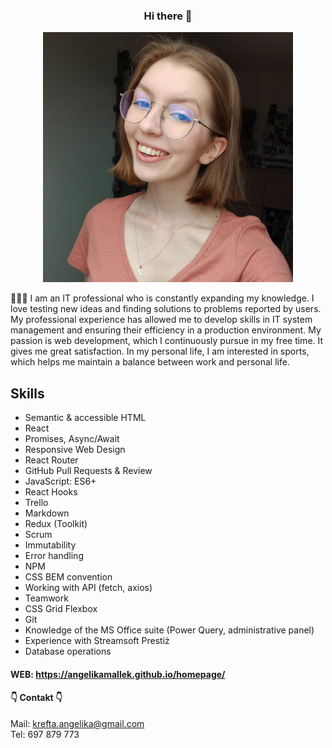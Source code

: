 ### <div align="center">Hi there 👋 </div>

<div align="center"><img src="person.jpg" width="400" alt="Patryk Krawczyk's Dev Card"/></div>

👨🏻‍💻 I am an IT professional who is constantly expanding my knowledge. I love testing new ideas and finding solutions to problems reported by users. My professional experience has allowed me to develop skills in IT system management and ensuring their efficiency in a production environment. My passion is web development, which I continuously pursue in my free time. It gives me great satisfaction. In my personal life, I am interested in sports, which helps me maintain a balance between work and personal life.

## Skills
- Semantic & accessible HTML
- React
- Promises, Async/Await
- Responsive Web Design
- React Router
- GitHub Pull Requests & Review
- JavaScript: ES6+
- React Hooks
- Trello
- Markdown
- Redux (Toolkit)
- Scrum
- Immutability
- Error handling
- NPM
- CSS BEM convention
- Working with API (fetch, axios)
- Teamwork
- CSS Grid Flexbox
- Git
- Knowledge of the MS Office suite (Power Query, administrative panel)
- Experience with Streamsoft Prestiż
- Database operations

#### WEB: https://angelikamallek.github.io/homepage/

#### 👇 Contakt 👇

Mail: [krefta.angelika@gmail.com](mailto:krefta.angelika@gmail.com) <br>
Tel: 697 879 773
<!--
**AngelikaMallek/AngelikaMallek** is a ✨ _special_ ✨ repository because its `README.md` (this file) appears on your GitHub profile.

Here are some ideas to get you started:

- 🔭 I’m currently working on ...
- 🌱 I’m currently learning ...
- 👯 I’m looking to collaborate on ...
- 🤔 I’m looking for help with ...
- 💬 Ask me about ...
- 📫 How to reach me: ...
- 😄 Pronouns: ...
- ⚡ Fun fact: ...
-->
